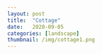```yaml
---
layout: post
title:  "Cottage"
date:   2020-09-05
categories: [landscape]
thumbnail: /img/cottage1.png
---
```


<img src="{{ '/img/cottage1.png' | relative_url }}" alt="">


